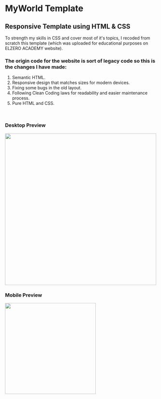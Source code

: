 <h1>MyWorld Template</h1>

<h2>Responsive Template using HTML & CSS</h2>
To strength my skills in CSS and cover most of it's topics,
I recoded from scratch this template (which was uploaded for educational purposes on ELZERO ACADEMY website).

<h3>The origin code for the website is sort of legacy code so this is the changes I have made:</h3>
<ol>
  <li>Semantic HTML.</li>
  <li>Responsive design that matches sizes for modern devices.</li>
  <li>Fixing some bugs in the old layout.</li>
  <li>Following Clean Coding laws for readability and easier maintenance process.</li>
  <li>Pure HTML and CSS.</li>
</ol>
<br/>
<h3>Desktop Preview</h3>
<img src="README assets/desktop-preview.jpeg" width="500"></img>
<h3>Mobile Preview</h3>
<img src="README assets/mobile-preview.jpeg" width="300"></img>

